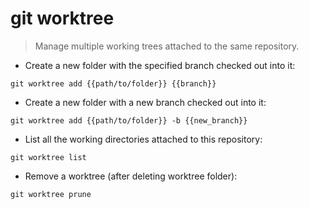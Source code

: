 # git worktree

> Manage multiple working trees attached to the same repository.

- Create a new folder with the specified branch checked out into it:

`git worktree add {{path/to/folder}} {{branch}}`

- Create a new folder with a new branch checked out into it:

`git worktree add {{path/to/folder}} -b {{new_branch}}`

- List all the working directories attached to this repository:

`git worktree list`

- Remove a worktree (after deleting worktree folder):

`git worktree prune`
